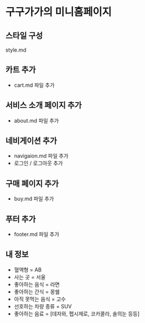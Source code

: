 # 구구가가의 미니홈페이지

## 스타일 구성
style.md

## 카트 추가
- cart.md 파일 추가

## 서비스 소개 페이지 추가
- about.md 파일 추가

## 네비게이션 추가
- navigaion.md 파일 추가
- 로그인 / 로그아웃 추가

## 구매 페이지 추가
- buy.md 파일 추가

## 푸터 추가
- footer.md 파일 추가

## 내 정보
- 혈액형 = AB
- 사는 곳 = 서울
- 좋아하는 음식 = 라면
- 좋아하는 간식 = 몽쉘
- 아직 못먹는 음식 = 고수
- 선호하는 차량 종류 = SUV
- 좋아하는 음료 = [데자와, 펩시제로, 코카콜라, 솔의눈 등등]
